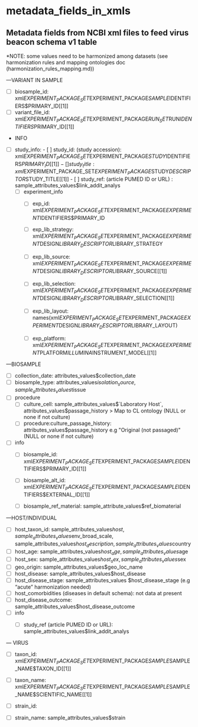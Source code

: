 # metadata_fields_in_xmls

## Metadata fields from NCBI xml files to feed virus beacon schema v1 table

*NOTE: some values need to be harmonized among datasets (see harmonization rules and mapping ontologies doc (harmonization_rules_mapping.md))


—VARIANT IN SAMPLE
- [ ] biosample_id:   xml$EXPERIMENT_PACKAGE_SET$EXPERIMENT_PACKAGE$SAMPLE$IDENTIFIERS$PRIMARY_ID[[1]]
- [ ] variant_file_id:   xml$EXPERIMENT_PACKAGE_SET$EXPERIMENT_PACKAGE$RUN_SET$RUN$IDENTIFIERS$PRIMARY_ID[[1]]
* INFO
- [ ] study_info: 
		- [ ] study_id: (study accession):  xml$EXPERIMENT_PACKAGE_SET$EXPERIMENT_PACKAGE$STUDY$IDENTIFIERS$PRIMARY_ID[[1]]
		- [ ] study_title: xml$EXPERIMENT_PACKAGE_SET$EXPERIMENT_PACKAGE$STUDY$DESCRIPTOR$STUDY_TITLE[[1]]
		- [ ] study_ref: (article PUMED ID or URL) : sample_attributes_values$link_addit_analys
	- [ ] experiment_info
		- [ ] exp_id: xml$EXPERIMENT_PACKAGE_SET$EXPERIMENT_PACKAGE$EXPERIMENT$IDENTIFIERS$PRIMARY_ID
		- [ ] exp_lib_strategy: xml$EXPERIMENT_PACKAGE_SET$EXPERIMENT_PACKAGE$EXPERIMENT$DESIGN$LIBRARY_DESCRIPTOR$LIBRARY_STRATEGY
		- [ ] exp_lib_source: xml$EXPERIMENT_PACKAGE_SET$EXPERIMENT_PACKAGE$EXPERIMENT$DESIGN$LIBRARY_DESCRIPTOR$LIBRARY_SOURCE[[1]]
		- [ ] exp_lib_selection:  xml$EXPERIMENT_PACKAGE_SET$EXPERIMENT_PACKAGE$EXPERIMENT$DESIGN$LIBRARY_DESCRIPTOR$LIBRARY_SELECTION[[1]]
		- [ ] exp_lib_layout: names(xml$EXPERIMENT_PACKAGE_SET$EXPERIMENT_PACKAGE$EXPERIMENT$DESIGN$LIBRARY_DESCRIPTOR$LIBRARY_LAYOUT)
		- [ ] exp_platform: xml$EXPERIMENT_PACKAGE_SET$EXPERIMENT_PACKAGE$EXPERIMENT$PLATFORM$ILLUMINA$INSTRUMENT_MODEL[[1]]


—BIOSAMPLE 
- [ ] collection_date: attributes_values$collection_date 
- [ ] biosample_type: attributes_values$isolation_source, sample_attributes_values$tissue
- [ ] procedure
	- [ ] culture_cell: sample_attributes_values$`Laboratory Host`, attributes_values$passage_history > Map to CL ontology (NULL or none if not culture)
	- [ ] procedure:culture_passage_history: attributes_values$passage_history e.g "Original (not passaged)" (NULL or none if not culture)
- [ ] info
	- [ ] biosample_id:  xml$EXPERIMENT_PACKAGE_SET$EXPERIMENT_PACKAGE$SAMPLE$IDENTIFIERS$PRIMARY_ID[[1]]
	- [ ] biosample_alt_id:  xml$EXPERIMENT_PACKAGE_SET$EXPERIMENT_PACKAGE$SAMPLE$IDENTIFIERS$EXTERNAL_ID[[1]]
	- [ ] biosample_ref_material: sample_attribute_values$ref_biomaterial


—HOST/INDIVIDUAL 
- [ ] host_taxon_id: sample_attributes_values$host, sample_attributes_values$env_broad_scale, sample_attributes_values$host_description, sample_attributes_values$country
- [ ] host_age: sample_attributes_values$host_age, sample_attributes_values$age
- [ ] host_sex:  sample_attributes_values$host_sex, sample_attributes_values$sex
- [ ] geo_origin: sample_attributes_values$geo_loc_name 
- [ ] host_disease:  sample_attributes_values$host_disease
- [ ] host_disease_stage: sample_attributes_values $host_disease_stage (e.g “acute” harmonization needed) 
- [ ] host_comorbidities (diseases in default schema): not data at present 
- [ ] host_disease_outcome: sample_attributes_values$host_disease_outcome
- [ ] info 
	- [ ] study_ref (article PUMED ID or URL): sample_attributes_values$link_addit_analys



— VIRUS
- [ ] taxon_id:    xml$EXPERIMENT_PACKAGE_SET$EXPERIMENT_PACKAGE$SAMPLE$SAMPLE_NAME$TAXON_ID[[1]]
- [ ] taxon_name:   xml$EXPERIMENT_PACKAGE_SET$EXPERIMENT_PACKAGE$SAMPLE$SAMPLE_NAME$SCIENTIFIC_NAME[[1]]
- [ ] strain_id: 
- [ ] strain_name: sample_attributes_values$strain

